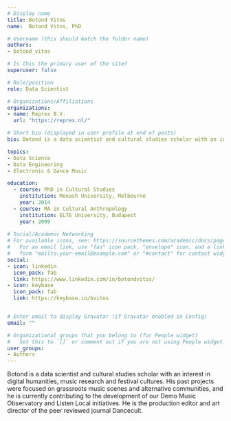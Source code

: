 ```yaml
---
# Display name
title: Botond Vitos
name:  Botond Vitos, PhD

# Username (this should match the folder name)
authors:
- botond_vitos

# Is this the primary user of the site?
superuser: false

# Role/position
role: Data Scientist

# Organizations/Affiliations
organizations:
- name: Reprex B.V.
  url: "https://reprex.nl/"

# Short bio (displayed in user profile at end of posts)
bio: Botond is a data scientist and cultural studies scholar with an interest in digital humanities, music research and festival cultures

topics:
- Data Science
- Data Engineering
- Electronic & Dance Music

education:
  - course: PhD in Cultural Studies
    institution: Monash University, Melbourne
    year: 2014
  - course: MA in Cultural Anthropology
    institution: ELTE University, Budapest
    year: 2009
    
# Social/Academic Networking
# For available icons, see: https://sourcethemes.com/academic/docs/page-builder/#icons
#   For an email link, use "fas" icon pack, "envelope" icon, and a link in the
#   form "mailto:your-email@example.com" or "#contact" for contact widget.
social:
- icon: linkedin
  icon_pack: fab
  link: https://www.linkedin.com/in/botondvitos/
- icon: keybase
  icon_pack: fab
  link: https://keybase.io/bvitos


# Enter email to display Gravatar (if Gravatar enabled in Config)
email: ""

# Organizational groups that you belong to (for People widget)
#   Set this to `[]` or comment out if you are not using People widget.
user_groups:
- Authors
---
```


Botond is a data scientist and cultural studies scholar with an interest in digital humanities, music research and festival cultures. His past projects were focused on grassroots music scenes and alternative communities, and he is currently contributing to the development of our Demo Music Observatory and Listen Local initiatives. He is the production editor and art director of the peer reviewed journal Dancecult.